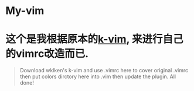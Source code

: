 My-vim
=======================

# 这个是我根据原本的[k-vim](https://github.com/wklken/k-vim), 来进行自己的vimrc改造而已.
> Download wklken's k-vim and use .vimrc here to cover original .vimrc then put colors dirctory here into .vim then update the plugin. All done!
